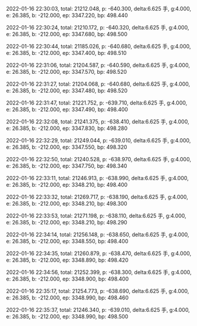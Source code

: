 2022-01-16 22:30:03, total: 21212.048, p: -640.300, delta:6.625 手, g:4.000, e: 26.385, b: -212.000, ep: 3347.220, bp: 498.440

2022-01-16 22:30:24, total: 21210.172, p: -640.320, delta:6.625 手, g:4.000, e: 26.385, b: -212.000, ep: 3347.680, bp: 498.500

2022-01-16 22:30:44, total: 21185.026, p: -640.680, delta:6.625 手, g:4.000, e: 26.385, b: -212.000, ep: 3347.400, bp: 498.510

2022-01-16 22:31:06, total: 21204.587, p: -640.590, delta:6.625 手, g:4.000, e: 26.385, b: -212.000, ep: 3347.570, bp: 498.520

2022-01-16 22:31:27, total: 21204.068, p: -640.680, delta:6.625 手, g:4.000, e: 26.385, b: -212.000, ep: 3347.480, bp: 498.520

2022-01-16 22:31:47, total: 21221.752, p: -639.710, delta:6.625 手, g:4.000, e: 26.385, b: -212.000, ep: 3347.490, bp: 498.400

2022-01-16 22:32:08, total: 21241.375, p: -638.410, delta:6.625 手, g:4.000, e: 26.385, b: -212.000, ep: 3347.830, bp: 498.280

2022-01-16 22:32:29, total: 21249.044, p: -639.010, delta:6.625 手, g:4.000, e: 26.385, b: -212.000, ep: 3347.550, bp: 498.320

2022-01-16 22:32:50, total: 21240.528, p: -638.970, delta:6.625 手, g:4.000, e: 26.385, b: -212.000, ep: 3347.750, bp: 498.340

2022-01-16 22:33:11, total: 21246.913, p: -638.990, delta:6.625 手, g:4.000, e: 26.385, b: -212.000, ep: 3348.210, bp: 498.400

2022-01-16 22:33:32, total: 21269.717, p: -638.190, delta:6.625 手, g:4.000, e: 26.385, b: -212.000, ep: 3348.210, bp: 498.300

2022-01-16 22:33:53, total: 21271.198, p: -638.110, delta:6.625 手, g:4.000, e: 26.385, b: -212.000, ep: 3348.210, bp: 498.290

2022-01-16 22:34:14, total: 21256.148, p: -638.650, delta:6.625 手, g:4.000, e: 26.385, b: -212.000, ep: 3348.550, bp: 498.400

2022-01-16 22:34:35, total: 21260.879, p: -638.470, delta:6.625 手, g:4.000, e: 26.385, b: -212.000, ep: 3348.890, bp: 498.420

2022-01-16 22:34:56, total: 21252.399, p: -638.300, delta:6.625 手, g:4.000, e: 26.385, b: -212.000, ep: 3348.900, bp: 498.400

2022-01-16 22:35:17, total: 21254.773, p: -638.690, delta:6.625 手, g:4.000, e: 26.385, b: -212.000, ep: 3348.990, bp: 498.460

2022-01-16 22:35:37, total: 21246.340, p: -639.010, delta:6.625 手, g:4.000, e: 26.385, b: -212.000, ep: 3348.990, bp: 498.500